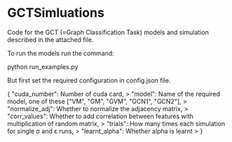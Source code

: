 # GCTSimluations

Code for the GCT (=Graph Classification Task) models and simulation described in the attached file. 

To run the models run the command:

python run_examples.py

But first set the required configuration in config.json file.

{
  "cuda_number": Number of cuda card, >
  "model": Name of the required model, one of these ["VM", "GM", "GVM", "GCN1", "GCN2"], >
  "normalize_adj": Whether to normalize the adjacency matrix, >
  "corr_values": Whether to add correlation between features with multiplication of random matrix, >
  "trials": How many times each simulation for single σ and ε runs, >
  "learnt_alpha": Whether alpha is learnt >
}
